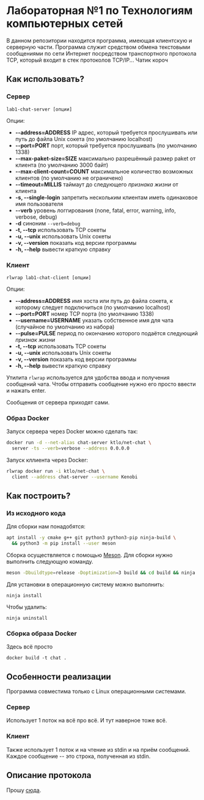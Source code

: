 Лабораторная №1 по Технологиям компьютерных сетей
=====================================================

В данном репозитории находится программа, имеющая клиентскую и серверную части. Программа служит средством обмена текстовыми сообщениями по сети Интернет посредством транспортного протокола TCP, который входит в стек протоколов TCP/IP... Чатик короч

Как использовать?
-----------------------------------------------------

### Сервер

    lab1-chat-server [опции]

Опции:
  - **--address=ADDRESS** IP адрес, который требуется прослушивать или путь до файла Unix сокета (по умолчанию localhost)
  - **--port=PORT** порт, который требуется прослушивать (по умолчанию 1338)
  - **--max-paket-size=SIZE** максимально разрешённый размер paket от клиента (по умолчанию 3000 байт)
  - **--max-client-count=COUNT** максимальное количество возможных клиентов (по умолчанию не ограничено)
  - **--timeout=MILLIS** таймаут до следующего *признака жизни* от клиента
  - **-s, --single-login** запретить нескольким клиентам иметь одинаковое имя пользователя
  - **--verb** уровень логгирования (none, fatal, error, warning, info, verbose, debug)
  - **-d** синоним `--verb=debug`
  - **-t, --tcp** использовать TCP сокеты
  - **-u, --unix** использовать Unix сокеты
  - **-v, --version** показать код версии программы
  - **-h, --help** вывести краткую справку

### Клиент

    rlwrap lab1-chat-client [опции]

Опции:
  - **--address=ADDRESS** имя хоста или путь до файла сокета, к которому следует подключиться (по умолчанию localhost)
  - **--port=PORT** номер TCP порта (по умолчанию 1338)
  - **--username=USERNAME** указать собственное имя для чата (случайное по умолчанию из набора)
  - **--pulse=PULSE** период по окончанию которого подаётся следующий *признак жизни*
  - **-t, --tcp** использовать TCP сокеты
  - **-u, --unix** использовать Unix сокеты
  - **-v, --version** показать код версии программы
  - **-h, --help** вывести краткую справку

Утилита `rlwrap` используется для удобства ввода и получения сообщений чата. Чтобы отправить сообщение нужно его просто ввести и нажать enter.

Сообщения от сервера приходят сами.

### Образ Docker

Запуск сервера через Docker можно сделать так:

```sh
docker run -d --net-alias chat-server ktlo/net-chat \
  server -ts --verb=verbose --address 0.0.0.0
```

Запуск кллиента через Docker:

```sh
rlwrap docker run -i ktlo/net-chat \
  client --address chat-server --username Kenobi
```

Как построить?
-----------------------------------------------------

### Из исходного кода

Для сборки нам понадобятся:

```sh
apt install -y cmake g++ git python3 python3-pip ninja-build \
  && python3 -m pip install --user meson
```

Сборка осуществляется с помощью [Meson](https://mesonbuild.com). Для сборки нужно выполнить следующую команду.

```sh
meson -Dbuildtype=release -Doptimization=3 build && cd build && ninja
```

Для установки в операционную систему можно выполнить:

    ninja install

Чтобы удалить:

    ninja uninstall

### Сборка образа Docker

Здесь всё просто

    docker build -t chat .

Особенности реализации
-----------------------------------------------------

Программа совместима только с Linux операционными системами.

### Сервер

Использует 1 поток на всё про всё. И тут наверное тоже всё.

### Клиент

Также использует 1 поток и на чтение из stdin и на приём сообщений. Каждое сообщение -- это строка, полученная из stdin.

Описание протокола
-----------------------------------------------------

Прошу [сюда](doc/protocol.md).
